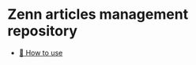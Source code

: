 # Zenn articles management repository

* [📘 How to use](https://zenn.dev/zenn/articles/zenn-cli-guide)
